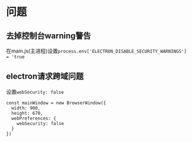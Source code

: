 # 问题

## 去掉控制台warning警告
在main.js(主进程)设置`process.env['ELECTRON_DISABLE_SECURITY_WARNINGS'] = 'true`

## electron请求跨域问题
设置`webSecurity: false`
```javascript{5}
const mainWindow = new BrowserWindow({
  width: 900,
  height: 670,
  webPreferences: {
    webSecurity: false
  }
})
```

